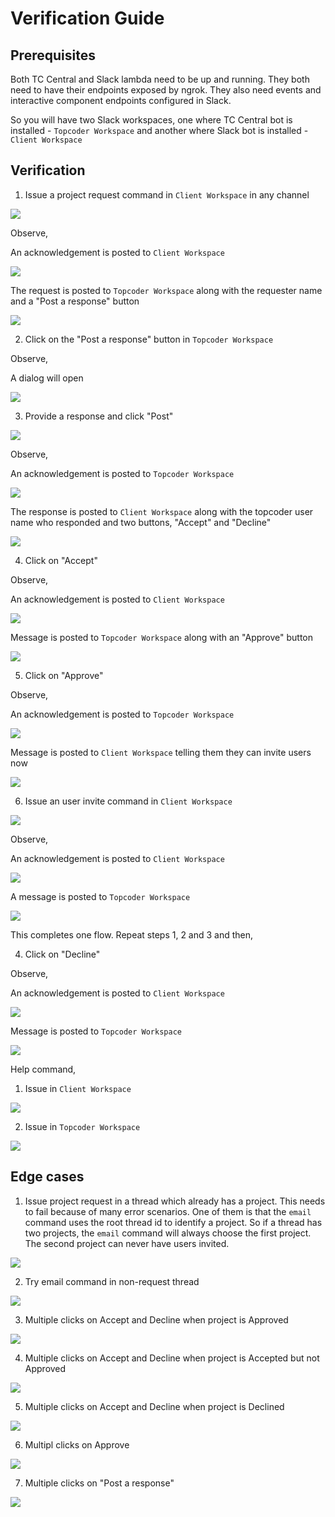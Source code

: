 # Verification Guide

## Prerequisites

Both TC Central and Slack lambda need to be up and running. They both need to have their endpoints exposed by ngrok. They also need events and interactive component endpoints configured in Slack.

So you will have two Slack workspaces, 
one where TC Central bot is installed - `Topcoder Workspace`
and another where Slack bot is installed - `Client Workspace`

## Verification

1. Issue a project request command in `Client Workspace` in any channel

![](images/request.png)

Observe,

An acknowledgement is posted to `Client Workspace`

![](images/s_ack.png)

The request is posted to `Topcoder Workspace` along with the requester name and a "Post a response" button

![](images/t_request.png)

2. Click on the "Post a response" button in `Topcoder Workspace`

Observe,

A dialog will open

![](images/dialog.png)

3. Provide a response and click "Post"

![](images/dialog_response.png)

Observe,

An acknowledgement is posted to `Topcoder Workspace`

![](images/t_dialog_ack.png)

The response is posted to `Client Workspace` along with the topcoder user name who responded and two buttons, "Accept" and "Decline"

![](images/response.png)

4. Click on "Accept"

Observe,

An acknowledgement is posted to `Client Workspace`

![](images/accept_ack.png)

Message is posted to `Topcoder Workspace` along with an "Approve" button

![](images/accept.png)

5. Click on "Approve"

Observe,

An acknowledgement is posted to `Topcoder Workspace`

![](images/approve_ack.png)

Message is posted to `Client Workspace` telling them they can invite users now

![](images/approve.png)

6. Issue an user invite command in `Client Workspace`

![](images/email.png)

Observe,

An acknowledgement is posted to `Client Workspace`

![](images/c_email.png)

A message is posted to `Topcoder Workspace`

![](images/t_email.png)



This completes one flow. Repeat steps 1, 2 and 3 and then,

4. Click on "Decline"

Observe,

An acknowledgement is posted to `Client Workspace`

![](images/declined_ack.png)

Message is posted to `Topcoder Workspace`

![](images/declined.png)


Help command,

1. Issue in `Client Workspace`

![](images/c_help.png)

2. Issue in `Topcoder Workspace`

![](images/t_help.png)

## Edge cases

1. Issue project request in a thread which already has a project. This needs to fail because of many error scenarios. One of them is that the `email` command uses the root thread id to identify a project. So if a thread has two projects, the `email` command will always choose the first project. The second project can never have users invited. 

![](images/project_exists.png)

2. Try email command in non-request thread

![](images/email_no_thread.png)

3. Multiple clicks on Accept and Decline when project is Approved

![](images/ad_approved.png)

4. Multiple clicks on Accept and Decline when project is Accepted but not Approved

![](images/ad_accepted.png)

5. Multiple clicks on Accept and Decline when project is Declined

![](images/ad_declined.png)

6. Multipl clicks on Approve

![](images/multiple_approved.png)

7. Multiple clicks on "Post a response"

![](images/multiple_post.png)

